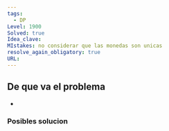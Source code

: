 ```yaml
---
tags:
  - DP
Level: 1900
Solved: true
Idea_clave: 
MIstakes: no considerar que las monedas son unicas
resolve_again_obligatory: true
URL: 
---
```


## De que va el problema

- 

### Posibles solucion

